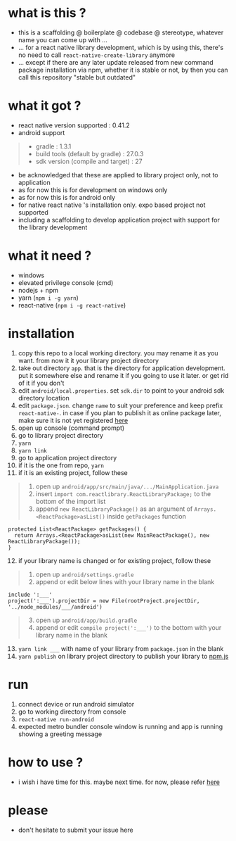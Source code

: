 # what is this ?
- this is a scaffolding @ boilerplate @ codebase @ stereotype, whatever name you can come up with ...
- ... for a react native library development, which is by using this, there's no need to call `react-native-create-library` anymore
- ... except if there are any later update released from new command package installation via npm, whether it is stable or not, by then you can call this repository "stable but outdated"

# what it got ?
- react native version supported : 0.41.2
- android support
> - gradle : 1.3.1
> - build tools (default by gradle) : 27.0.3
> - sdk version (compile and target) : 27
- be acknowledged that these are applied to library project only, not to application
- as for now this is for development on windows only
- as for now this is for android only
- for native react native 's installation only. expo based project not supported
- including a scaffolding to develop application project with support for the library development

# what it need ?
- windows
- elevated privilege console (cmd)
- nodejs + npm
- yarn (`npm i -g yarn`)
- react-native (`npm i -g react-native`)

# installation
1. copy this repo to a local working directory. you may rename it as you want. from now it it your library project directory
2. take out directory `app`. that is the directory for application development. put it somewhere else and rename it if you going to use it later. or get rid of it if you don't
3. edit `android/local.properties`. set `sdk.dir` to point to your android sdk directory location
4. edit `package.json`. change `name` to suit your preference and keep prefix `react-native-`. in case if you plan to publish it as online package later, make sure it is not yet registered <a target='_blank' href='https://www.npmjs.com/'>here</a>
5. open up console (command prompt)
6. go to library project directory
7. `yarn`
8. `yarn link`
9. go to application project directory
10. if it is the one from repo, `yarn`
11. if it is an existing project, follow these
> 1. open up `android/app/src/main/java/.../MainApplication.java`
> 2. insert `import com.reactlibrary.ReactLibraryPackage;` to the bottom of the import list
> 3. append `new ReactLibraryPackage()` as an argument of `Arrays.<ReactPackage>asList()` inside `getPackages` function
```
protected List<ReactPackage> getPackages() {
  return Arrays.<ReactPackage>asList(new MainReactPackage(), new ReactLibraryPackage());
}
```
12. if your library name is changed or for existing project, follow these
> 1. open up `android/settings.gradle`
> 2. append or edit below lines with your library name in the blank
```
include ':___'
project(':___').projectDir = new File(rootProject.projectDir, '../node_modules/___/android')
```
> 3. open up `android/app/build.gradle`
> 4. append or edit `compile project(':___')` to the bottom with your library name in the blank
13. `yarn link ___` with name of your library from `package.json` in the blank
14. `yarn publish` on library project directory to publish your library to <a target='_blank' href='https://www.npmjs.com/'>npm.js</a>

# run
1. connect device or run android simulator
2. go to working directory from console
3. `react-native run-android`
4. expected metro bundler console window is running and app is running showing a greeting message

# how to use ?
- i wish i have time for this. maybe next time. for now, please refer <a target='_blank' href='https://facebook.github.io/react-native/docs/native-modules-android'>here</a>

# please
- don't hesitate to submit your issue here
